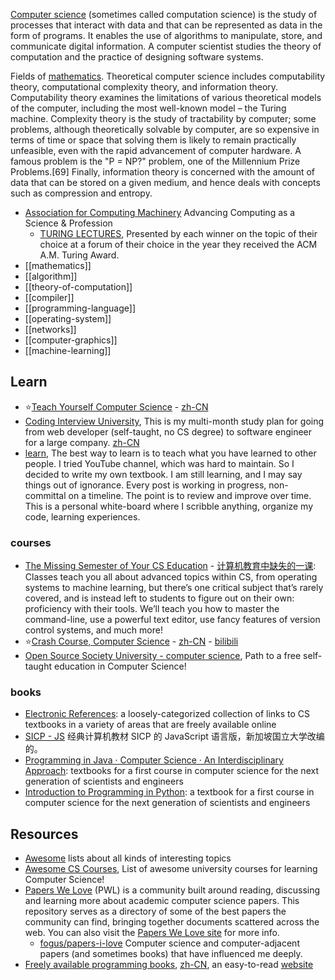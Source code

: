 [Computer science](https://en.wikipedia.org/wiki/Computer_science) (sometimes called computation science) is the study of processes that interact with data and that can be represented as data in the form of programs. It enables the use of algorithms to manipulate, store, and communicate digital information. A computer scientist studies the theory of computation and the practice of designing software systems.  

Fields of [mathematics](https://en.wikipedia.org/wiki/Mathematics). Theoretical computer science includes computability theory, computational complexity theory, and information theory. Computability theory examines the limitations of various theoretical models of the computer, including the most well-known model – the Turing machine. Complexity theory is the study of tractability by computer; some problems, although theoretically solvable by computer, are so expensive in terms of time or space that solving them is likely to remain practically unfeasible, even with the rapid advancement of computer hardware. A famous problem is the "P = NP?" problem, one of the Millennium Prize Problems.[69] Finally, information theory is concerned with the amount of data that can be stored on a given medium, and hence deals with concepts such as compression and entropy.


- [Association for Computing Machinery](https://www.acm.org/) Advancing Computing as a Science & Profession
  - [TURING LECTURES](https://amturing.acm.org/lectures.cfm), Presented by each winner on the topic of their choice at a forum of their choice in the year they received the ACM A.M. Turing Award.
- [[mathematics]]
- [[algorithm]]
- [[theory-of-computation]]
- [[compiler]]
- [[programming-language]]
- [[operating-system]]
- [[networks]]
- [[computer-graphics]]
- [[machine-learning]]



## Learn
- :star:[Teach Yourself Computer Science](https://teachyourselfcs.com/) - [zh-CN](https://github.com/keithnull/TeachYourselfCS-CN/blob/master/TeachYourselfCS-CN.md)
- [Coding Interview University](https://github.com/jwasham/coding-interview-university), This is my multi-month study plan for going from web developer (self-taught, no CS degree) to software engineer for a large company. [zh-CN](https://github.com/jwasham/coding-interview-university/blob/main/translations/README-cn.md)
- [learn](https://github.com/gyuho/learn), The best way to learn is to teach what you have learned to other people. I tried YouTube channel, which was hard to maintain. So I decided to write my own textbook. I am still learning, and I may say things out of ignorance. Every post is working in progress, non-committal on a timeline. The point is to review and improve over time. This is a personal white-board where I scribble anything, organize my code, learning experiences.

### courses
- [The Missing Semester of Your CS Education](https://missing.csail.mit.edu/) - [计算机教育中缺失的一课](https://missing-semester-cn.github.io/): Classes teach you all about advanced topics within CS, from operating systems to machine learning, but there’s one critical subject that’s rarely covered, and is instead left to students to figure out on their own: proficiency with their tools. We’ll teach you how to master the command-line, use a powerful text editor, use fancy features of version control systems, and much more!
- :star:[Crash Course, Computer Science](https://www.youtube.com/playlist?list=PL8dPuuaLjXtNlUrzyH5r6jN9ulIgZBpdo) - [zh-CN](https://github.com/1c7/crash-course-computer-science-chinese) - [bilibili](https://www.bilibili.com/video/av21376839/)
- [Open Source Society University - computer science](https://github.com/ossu/computer-science), Path to a free self-taught education in Computer Science!

### books
- [Electronic References](https://csgordon.github.io/books.html): a loosely-categorized collection of links to CS textbooks in a variety of areas that are freely available online
- [SICP - JS](https://sicp.comp.nus.edu.sg/) 经典计算机教材 SICP 的 JavaScript 语言版，新加坡国立大学改编的。
- [Programming in Java · Computer Science · An Interdisciplinary Approach](https://introcs.cs.princeton.edu/java/home/): textbooks for a first course in computer science for the next generation of scientists and engineers
- [Introduction to Programming in Python](https://introcs.cs.princeton.edu/python/home/): a textbook for a first course in computer science for the next generation of scientists and engineers



## Resources
- [Awesome](https://github.com/sindresorhus/awesome) lists about all kinds of interesting topics
- [Awesome CS Courses](https://github.com/prakhar1989/awesome-courses), List of awesome university courses for learning Computer Science!
- [Papers We Love](https://github.com/papers-we-love/papers-we-love) (PWL) is a community built around reading, discussing and learning more about academic computer science papers. This repository serves as a directory of some of the best papers the community can find, bringing together documents scattered across the web. You can also visit the [Papers We Love site](http://paperswelove.org/) for more info.
  - [fogus/papers-i-love](https://github.com/fogus/papers-i-love) Computer science and computer-adjacent papers (and sometimes books) that have influenced me deeply.
- [Freely available programming books](https://github.com/EbookFoundation/free-programming-books), [zh-CN](https://github.com/EbookFoundation/free-programming-books/blob/master/free-programming-books-zh.md), an easy-to-read [website](https://ebookfoundation.github.io/)
